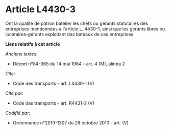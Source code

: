 # Article L4430-3

Ont la qualité de patron batelier les chefs ou gérants statutaires des entreprises mentionnées à l'article L. 4430-1, ainsi
que les gérants libres ou locataires-gérants exploitant des bateaux de ces entreprises.

**Liens relatifs à cet article**

_Anciens textes_:

  - Décret n°84-365 du 14 mai 1984 - art. 4 (M), alinéa 2

_Cite_:

  - Code des transports - art. L4430-1 (V)

_Cité par_:

  - Code des transports - art. R4431-2 (V)

_Codifié par_:

  - Ordonnance n°2010-1307 du 28 octobre 2010 - art. (V)
